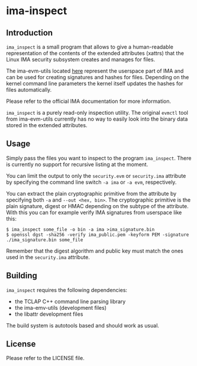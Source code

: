 # ima-inspect

## Introduction

`ima_inspect` is a small program that allows to give a human-readable
representation of the contents of the extended attributes (xattrs) that the
Linux IMA security subsystem creates and manages for files.

The ima-evm-utils located [here](https://git.code.sf.net/p/linux-ima/ima-evm-utils) 
represent the userspace part of IMA and can be used for creating signatures
and hashes for files. Depending on the kernel command line parameters the
kernel itself updates the hashes for files automatically.

Please refer to the official IMA documentation for more information.

`ima_inspect` is a purely read-only inspection utility. The original `evmctl`
tool from ima-evm-utils currently has no way to easily look into the binary
data stored in the extended attributes.


## Usage

Simply pass the files you want to inspect to the program `ima_inspect`. There
is currently no support for recursive listing at the moment.

You can limit the output to only the `security.evm` or `security.ima`
attribute by specifying the command line switch `-a ima` or `-a evm`,
respectively.

You can extract the plain cryptographic primitive from the attribute by
specifying both `-a` and `--out <hex, bin>`. The cryptographic primitive is
the plain signature, digest or HMAC depending on the subtype of the attribute.
With this you can for example verify IMA signatures from userspace like this:

```
$ ima_inspect some_file -o bin -a ima >ima_signature.bin
$ openssl dgst -sha256 -verify ima_public.pem -keyform PEM -signature ./ima_signature.bin some_file
```

Remember that the digest algorithm and public key must match the ones used in
the `security.ima` attribute.

## Building

`ima_inspect` requires the following dependencies:

- the TCLAP C++ command line parsing library
- the ima-emv-utils (development files)
- the libattr development files

The build system is autotools based and should work as usual.


## License

Please refer to the LICENSE file.
